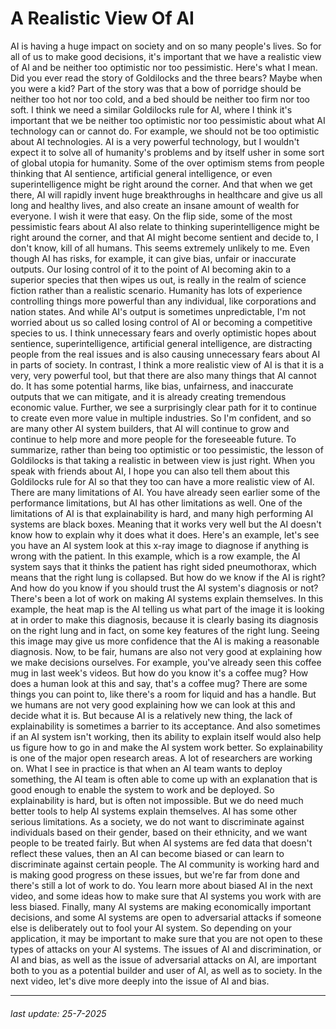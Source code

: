 # A Realistic View Of AI

AI is having a huge impact on society and
on so many people's lives. So for all of us to make good decisions,
it's important that we have a realistic view of AI and be neither
too optimistic nor too pessimistic. Here's what I mean. Did you ever read the story of
Goldilocks and the three bears? Maybe when you were a kid? Part of the story was that a bow of
porridge should be neither too hot nor too cold, and a bed should be
neither too firm nor too soft. I think we need a similar
Goldilocks rule for AI, where I think it's important that
we be neither too optimistic nor too pessimistic about what AI
technology can or cannot do. For example, we should not be too
optimistic about AI technologies. AI is a very powerful technology, but
I wouldn't expect it to solve all of humanity's problems and by itself usher in
some sort of global utopia for humanity. Some of the over optimism stems from
people thinking that AI sentience, artificial general intelligence, or even superintelligence might
be right around the corner. And that when we get there, AI will rapidly invent huge breakthroughs
in healthcare and give us all long and healthy lives, and also create an insane
amount of wealth for everyone. I wish it were that easy. On the flip side, some of the most
pessimistic fears about AI also relate to thinking superintelligence might
be right around the corner, and that AI might become sentient and decide
to, I don't know, kill of all humans. This seems extremely unlikely to me. Even though AI has risks, for
example, it can give bias, unfair or inaccurate outputs. Our losing control of
it to the point of AI becoming akin to a superior
species that then wipes us out, is really in the realm of science fiction
rather than a realistic scenario. Humanity has lots of experience
controlling things more powerful than any individual,
like corporations and nation states. And while AI's output is sometimes
unpredictable, I'm not worried about us so called losing control of AI or
becoming a competitive species to us. I think unnecessary fears and
overly optimistic hopes about sentience, superintelligence, artificial
general intelligence, are distracting people
from the real issues and is also causing unnecessary fears
about AI in parts of society. In contrast, I think a more realistic
view of AI is that it is a very, very powerful tool, but that there
are also many things that AI cannot do. It has some potential harms, like bias,
unfairness, and inaccurate outputs that we can mitigate, and it is already
creating tremendous economic value. Further, we see
a surprisingly clear path for it to continue to create even more
value in multiple industries. So I'm confident, and so are many other
AI system builders, that AI will continue to grow and continue to help more and
more people for the foreseeable future. To summarize, rather than being
too optimistic or too pessimistic, the lesson of Goldilocks is that taking
a realistic in between view is just right. When you speak with friends about AI,
I hope you can also tell them about this Goldilocks rule for AI so that they too
can have a more realistic view of AI. There are many limitations of AI. You have already seen earlier some
of the performance limitations, but AI has other limitations as well. One of the limitations of AI is
that explainability is hard, and many high performing AI
systems are black boxes. Meaning that it works very well but the AI doesn't know how to
explain why it does what it does. Here's an example, let's see you have
an AI system look at this x-ray image to diagnose if anything is
wrong with the patient. In this example, which is a row example, the AI system says that it thinks
the patient has right sided pneumothorax, which means that the right
lung is collapsed. But how do we know if the AI is right? And how do you know if you should trust
the AI system's diagnosis or not? There's been a lot of work on making
AI systems explain themselves. In this example, the heat map is
the AI telling us what part of the image it is looking at in
order to make this diagnosis, because it is clearly basing its
diagnosis on the right lung and in fact,
on some key features of the right lung. Seeing this image may give us
more confidence that the AI is making a reasonable diagnosis. Now, to be fair, humans are also not very
good at explaining how we make decisions ourselves. For example, you've already seen this
coffee mug in last week's videos. But how do you know it's a coffee mug? How does a human look at this and
say, that's a coffee mug? There are some things you can point to,
like there's a room for liquid and has a handle. But we humans are not very good
explaining how we can look at this and decide what it is. But because AI is a relatively new thing, the lack of explainability is
sometimes a barrier to its acceptance. And also sometimes if an AI system isn't
working, then its ability to explain itself would also help us figure how to
go in and make the AI system work better. So explainability is one of
the major open research areas. A lot of researchers are working on. What I see in practice is that when
an AI team wants to deploy something, the AI team is often able to come up
with an explanation that is good enough to enable the system to work and
be deployed. So explainability is hard,
but is often not impossible. But we do need much better tools to
help AI systems explain themselves. AI has some other serious limitations. As a society, we do not want to
discriminate against individuals based on their gender, based on their ethnicity,
and we want people to be treated fairly. But when AI systems are fed data
that doesn't reflect these values, then an AI can become biased or can learn
to discriminate against certain people. The AI community is working hard and is
making good progress on these issues, but we're far from done and
there's still a lot of work to do. You learn more about biased
AI in the next video, and some ideas how to make sure that AI
systems you work with are less biased. Finally, many AI systems are making
economically important decisions, and some AI systems are open to
adversarial attacks if someone else is deliberately out to
fool your AI system. So depending on your application,
it may be important to make sure that you are not open to these types
of attacks on your AI systems. The issues of AI and
discrimination, or AI and bias, as well as the issue of adversarial
attacks on AI, are important both to you as a potential builder and
user of AI, as well as to society. In the next video, let's dive more
deeply into the issue of AI and bias.

---

###### last update: 25-7-2025